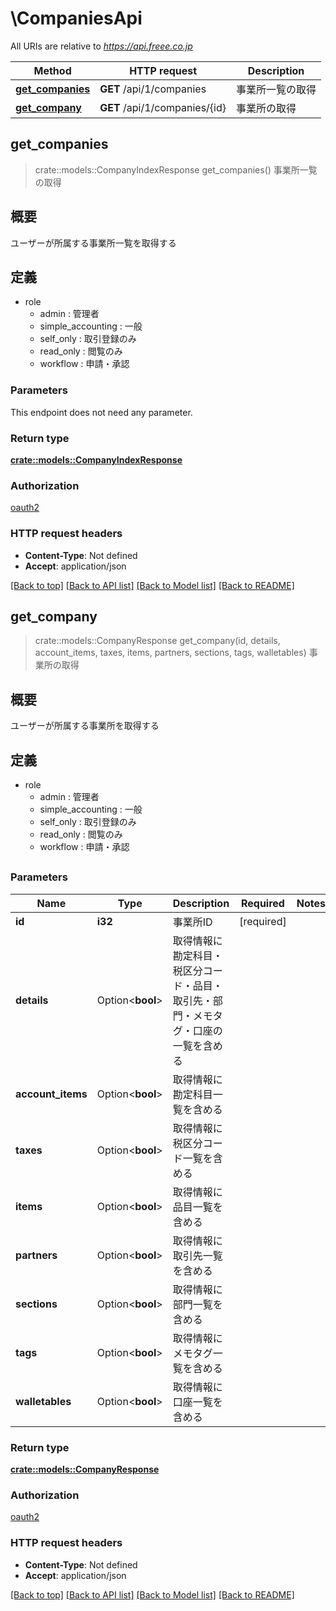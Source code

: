 # \CompaniesApi

All URIs are relative to *https://api.freee.co.jp*

Method | HTTP request | Description
------------- | ------------- | -------------
[**get_companies**](CompaniesApi.md#get_companies) | **GET** /api/1/companies | 事業所一覧の取得
[**get_company**](CompaniesApi.md#get_company) | **GET** /api/1/companies/{id} | 事業所の取得



## get_companies

> crate::models::CompanyIndexResponse get_companies()
事業所一覧の取得

 <h2 id=\"\">概要</h2>  <p>ユーザーが所属する事業所一覧を取得する</p>  <h2 id=\"_2\">定義</h2>  <ul> <li>role <ul> <li>admin : 管理者</li> <li>simple_accounting : 一般</li> <li>self_only : 取引登録のみ</li> <li>read_only : 閲覧のみ</li> <li>workflow : 申請・承認</li> </ul> </li> </ul>

### Parameters

This endpoint does not need any parameter.

### Return type

[**crate::models::CompanyIndexResponse**](companyIndexResponse.md)

### Authorization

[oauth2](../README.md#oauth2)

### HTTP request headers

- **Content-Type**: Not defined
- **Accept**: application/json

[[Back to top]](#) [[Back to API list]](../README.md#documentation-for-api-endpoints) [[Back to Model list]](../README.md#documentation-for-models) [[Back to README]](../README.md)


## get_company

> crate::models::CompanyResponse get_company(id, details, account_items, taxes, items, partners, sections, tags, walletables)
事業所の取得

 <h2 id=\"\">概要</h2>  <p>ユーザーが所属する事業所を取得する</p>  <h2 id=\"_2\">定義</h2>  <ul> <li>role <ul> <li>admin : 管理者</li> <li>simple_accounting : 一般</li> <li>self_only : 取引登録のみ</li> <li>read_only : 閲覧のみ</li> <li>workflow : 申請・承認</li> </ul> </li> </ul>  <h2 id=\"_3\">

### Parameters


Name | Type | Description  | Required | Notes
------------- | ------------- | ------------- | ------------- | -------------
**id** | **i32** | 事業所ID | [required] |
**details** | Option<**bool**> | 取得情報に勘定科目・税区分コード・品目・取引先・部門・メモタグ・口座の一覧を含める |  |
**account_items** | Option<**bool**> | 取得情報に勘定科目一覧を含める |  |
**taxes** | Option<**bool**> | 取得情報に税区分コード一覧を含める |  |
**items** | Option<**bool**> | 取得情報に品目一覧を含める |  |
**partners** | Option<**bool**> | 取得情報に取引先一覧を含める |  |
**sections** | Option<**bool**> | 取得情報に部門一覧を含める |  |
**tags** | Option<**bool**> | 取得情報にメモタグ一覧を含める |  |
**walletables** | Option<**bool**> | 取得情報に口座一覧を含める |  |

### Return type

[**crate::models::CompanyResponse**](companyResponse.md)

### Authorization

[oauth2](../README.md#oauth2)

### HTTP request headers

- **Content-Type**: Not defined
- **Accept**: application/json

[[Back to top]](#) [[Back to API list]](../README.md#documentation-for-api-endpoints) [[Back to Model list]](../README.md#documentation-for-models) [[Back to README]](../README.md)

